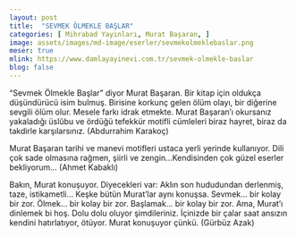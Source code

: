 ```yaml
---
layout: post
title:  "SEVMEK ÖLMEKLE BAŞLAR"
categories: [ Mihrabad Yayınları, Murat Başaran, ]
image: assets/images/md-image/eserler/sevmekolmeklebaslar.png
meser: true
mlink: https://www.damlayayinevi.com.tr/sevmek-olmekle-baslar
blog: false
---
```


“Sevmek Ölmekle Başlar” diyor Murat Başaran. Bir kitap için oldukça düşündürücü isim bulmuş. Birisine korkunç gelen ölüm olayı, bir diğerine sevgili ölüm olur. Mesele farkı idrak etmekte. Murat Başaran’ı okursanız yakaladığı üslûbu ve ördüğü tefekkür motifli cümleleri biraz hayret, biraz da takdirle karşılarsınız. (Abdurrahim Karakoç)


Murat Başaran tarihi ve manevi motifleri ustaca yerli yerinde kullanıyor. Dili çok sade olmasına rağmen, şiirli ve zengin...Kendisinden çok güzel eserler bekliyorum... (Ahmet Kabaklı)


Bakın, Murat konuşuyor. Diyecekleri var: Aklın son hududundan derlenmiş, taze, istikametli... Keşke bütün Murat’lar aynı konuşsa. Sevmek... bir kolay bir zor. Ölmek… bir kolay bir zor. Başlamak... bir kolay bir zor. Ama, Murat’ı dinlemek bi hoş. Dolu dolu oluyor şimdileriniz. İçinizde bir çalar saat ansızın kendini hatırlatıyor, ötüyor. Murat konuşuyor çünkü. (Gürbüz Azak)